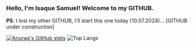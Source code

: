 ### Hello, I'm Isaque Samuel! Welcome to my GITHUB.

**PS**: I lost my other GITHUB, I'll start this one today (10.07.2024)... [GITHUB under construction]

[![Anurag's GitHub stats](https://github-readme-stats.vercel.app/api?username=devIsaque03)](https://github.com/anuraghazra/github-readme-stats)
![Top Langs](https://github-readme-stats.vercel.app/api/top-langs/?username=anuraghazra&layout=compact)
